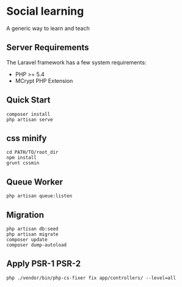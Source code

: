 Social learning
========

A generic way to learn and teach

## Server Requirements

The Laravel framework has a few system requirements:

* PHP >= 5.4
* MCrypt PHP Extension

## Quick Start

    composer install
    php artisan serve

## css minify

    cd PATH/TO/root_dir
    npm install
    grunt cssmin

## Queue Worker

    php artisan queue:listen

## Migration

    php artisan db:seed
    php artisan migrate
    composer update
    composer dump-autoload

## Apply PSR-1 PSR-2

    php ./vendor/bin/php-cs-fixer fix app/controllers/ --level=all
